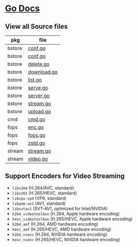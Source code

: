 # [Go Docs](https://pkg.go.dev/github.com/cartersusi/bstore/pkg)

## View all Source files

|pkg|file|
|-|-|
|bstore| [conf.go](./bstore/conf.go)|
|bstore| [conf.go](./bstore/conf.go)|
|bstore| [delete.go](./bstore/delete.go)|
|bstore| [download.go](./bstore/download.go)|
|bstore| [list.go](./bstore/list.go)|
|bstore| [serve.go](./bstore/serve.go)|
|bstore| [server.go](./bstore/server.go)|
|bstore| [stream.go](./bstore/stream.go)|
|bstore| [upload.go](./bstore/upload.go)|
|cmd| [cmd.go](./cmd/cmd.go)|
|fops| [enc.go](./fops/enc.go)|
|fops| [fops.go](./fops/fops.go)|
|fops| [zstd.go](./fops/zstd.go)|
|stream| [stream.go](./stream/stream.go)|
|stream| [video.go](./stream/video.go)|


## Support Encoders for Video Streaming
* `libx264` (H.264/AVC, standard)
* `libx265` (H.265/HEVC, standard)
* `libvpx-vp9` (VP9, standard)
* `libaom-av1` (AV1, standard)
* `libsvtav1` (SVT-AV1, optimized for Intel/NVIDIA)
* `h264_videotoolbox` (H.264, Apple hardware encoding)
* `hevc_videotoolbox` (H.265/HEVC, Apple hardware encoding)
* `h264_amf` (H.264, AMD hardware encoding)
* `hevc_amf` (H.265/HEVC, AMD hardware encoding)
* `h264_nvenc` (H.264, NVIDIA hardware encoding)
* `hevc_nvenc` (H.265/HEVC, NVIDIA hardware encoding)